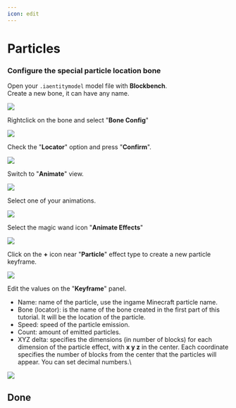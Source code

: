 ```yaml
---
icon: edit
---
```


# Particles

### Configure the special particle location bone

Open your `.iaentitymodel` model file with **Blockbench**.\
Create a new bone, it can have any name.

![](<../../../.gitbook/assets/image (106).png>)

Rightclick on the bone and select "**Bone Config**"

![](<../../../.gitbook/assets/image (88).png>)

Check the "**Locator**" option and press "**Confirm**".

![](<../../../.gitbook/assets/image (70).png>)

Switch to "**Animate**" view.

![](<../../../.gitbook/assets/image (173).png>)

Select one of your animations.

![](<../../../.gitbook/assets/image (120).png>)

Select the magic wand icon "**Animate Effects**"

![](<../../../.gitbook/assets/image (195).png>)

Click on the **+** icon near "**Particle**" effect type to create a new particle keyframe.

![](<../../../.gitbook/assets/image (194).png>)

Edit the values on the "**Keyframe**" panel.

* Name: name of the particle, use the ingame Minecraft particle name.
* Bone (locator): is the name of the bone created in the first part of this tutorial. It will be the location of the particle.
* Speed: speed of the particle emission.
* Count: amount of emitted particles.
* XYZ delta: specifies the dimensions (in number of blocks) for each dimension of the particle effect, with **x y z** in the center. Each coordinate specifies the number of blocks from the center that the particles will appear. You can set decimal numbers.\


![](<../../../.gitbook/assets/image (74).png>)

## Done